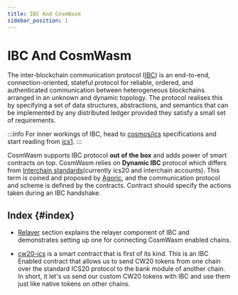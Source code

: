 ```yaml
---
title: IBC And CosmWasm
sidebar_position: 1
---
```


# IBC And CosmWasm

The inter-blockchain communication protocol ([IBC](https://ibcprotocol.org/)) is an end-to-end, connection-oriented,
stateful protocol for reliable, ordered, and authenticated communication between heterogeneous blockchains arranged in
an unknown and dynamic topology. The protocol realises this by specifying a set of data structures, abstractions, and
semantics that can be implemented by any distributed ledger provided they satisfy a small set of requirements.

:::info
For inner workings of IBC, head to [cosmos/ics](https://github.com/cosmos/ics) specifications and start reading
from [ics1](https://github.com/cosmos/ics/tree/master/spec/ics-001-ics-standard).
:::

CosmWasm supports IBC protocol **out of the box** and adds power of smart contracts on top. CosmWasm relies on **Dynamic
IBC** protocol which differs from
[Interchain standards](https://github.com/cosmos/ics#ibcapp)(currently ics20 and interchain accounts). This term is
coined and proposed by [Agoric](https://medium.com/agoric/the-road-to-dynamic-ibc-4a43bc964bca), and the communication
protocol and scheme is defined by the contracts. Contract should specify the actions taken during an IBC handshake.

## Index {#index}

* [Relayer](02-relayer.md) section explains the relayer component of IBC and demonstrates setting up one for connecting
  CosmWasm enabled chains.

* [cw20-ics](03-cw20-ics20.md) is a smart contract that is first of its kind. This is an IBC Enabled contract that
  allows us to send CW20 tokens from one chain over the standard ICS20 protocol to the bank module of another chain. In
  short, it let's us send our custom CW20 tokens with IBC and use them just like native tokens on other chains.
